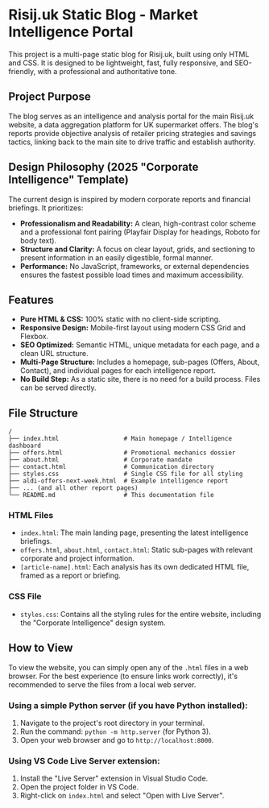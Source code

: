 # Risij.uk Static Blog - Market Intelligence Portal

This project is a multi-page static blog for Risij.uk, built using only HTML and CSS. It is designed to be lightweight, fast, fully responsive, and SEO-friendly, with a professional and authoritative tone.

## Project Purpose

The blog serves as an intelligence and analysis portal for the main Risij.uk website, a data aggregation platform for UK supermarket offers. The blog's reports provide objective analysis of retailer pricing strategies and savings tactics, linking back to the main site to drive traffic and establish authority.

## Design Philosophy (2025 "Corporate Intelligence" Template)

The current design is inspired by modern corporate reports and financial briefings. It prioritizes:

- **Professionalism and Readability:** A clean, high-contrast color scheme and a professional font pairing (Playfair Display for headings, Roboto for body text).
- **Structure and Clarity:** A focus on clear layout, grids, and sectioning to present information in an easily digestible, formal manner.
- **Performance:** No JavaScript, frameworks, or external dependencies ensures the fastest possible load times and maximum accessibility.

## Features

- **Pure HTML & CSS:** 100% static with no client-side scripting.
- **Responsive Design:** Mobile-first layout using modern CSS Grid and Flexbox.
- **SEO Optimized:** Semantic HTML, unique metadata for each page, and a clean URL structure.
- **Multi-Page Structure:** Includes a homepage, sub-pages (Offers, About, Contact), and individual pages for each intelligence report.
- **No Build Step:** As a static site, there is no need for a build process. Files can be served directly.

## File Structure

```
/
├── index.html                  # Main homepage / Intelligence dashboard
├── offers.html                 # Promotional mechanics dossier
├── about.html                  # Corporate mandate
├── contact.html                # Communication directory
├── styles.css                  # Single CSS file for all styling
├── aldi-offers-next-week.html  # Example intelligence report
├── ... (and all other report pages)
└── README.md                   # This documentation file
```

### HTML Files

- `index.html`: The main landing page, presenting the latest intelligence briefings.
- `offers.html`, `about.html`, `contact.html`: Static sub-pages with relevant corporate and project information.
- `[article-name].html`: Each analysis has its own dedicated HTML file, framed as a report or briefing.

### CSS File

- `styles.css`: Contains all the styling rules for the entire website, including the "Corporate Intelligence" design system.

## How to View

To view the website, you can simply open any of the `.html` files in a web browser. For the best experience (to ensure links work correctly), it's recommended to serve the files from a local web server.

### Using a simple Python server (if you have Python installed):

1. Navigate to the project's root directory in your terminal.
2. Run the command: `python -m http.server` (for Python 3).
3. Open your web browser and go to `http://localhost:8000`.

### Using VS Code Live Server extension:

1. Install the "Live Server" extension in Visual Studio Code.
2. Open the project folder in VS Code.
3. Right-click on `index.html` and select "Open with Live Server".
